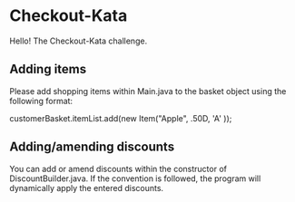 # Checkout-Kata #
Hello! The Checkout-Kata challenge.

## Adding items 
Please add shopping items within Main.java to the basket object using the following format:

customerBasket.itemList.add(new Item("Apple", .50D, 'A' ));

## Adding/amending discounts 
You can add or amend discounts within the constructor of DiscountBuilder.java. If the convention is followed, the program will 
dynamically apply the entered discounts. 
